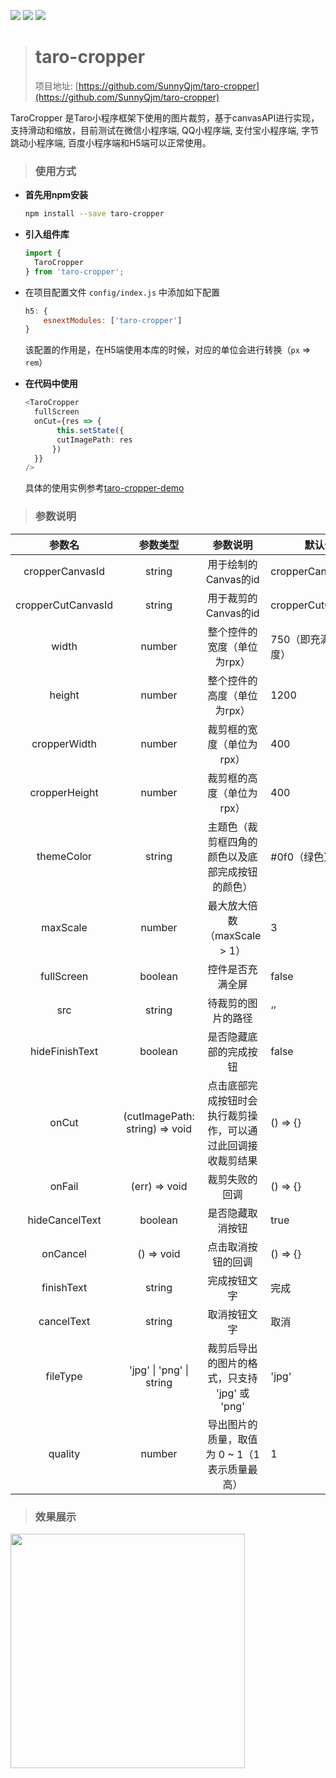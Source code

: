 [![](https://img.shields.io/npm/v/taro-cropper.svg?style=flat-square)](https://www.npmjs.com/package/taro-cropper)
[![](https://img.shields.io/npm/l/taro-cropper.svg?style=flat-square)](https://www.npmjs.com/package/taro-cropper)
[![](https://img.shields.io/npm/dt/taro-cropper.svg?style=flat-square)](https://www.npmjs.com/package/taro-cropper)

> # taro-cropper
>
> 项目地址: [https://github.com/SunnyQjm/taro-cropper](https://github.com/SunnyQjm/taro-cropper)

TaroCropper 是Taro小程序框架下使用的图片裁剪，基于canvasAPI进行实现，支持滑动和缩放，目前测试在微信小程序端, QQ小程序端, 支付宝小程序端, 字节跳动小程序端, 百度小程序端和H5端可以正常使用。

> ### 使用方式

- **首先用npm安装**

  ```bash
  npm install --save taro-cropper
  ```

- **引入组件库**

  ```typescript
  import {
    TaroCropper
  } from 'taro-cropper';
  ```

- 在项目配置文件 `config/index.js` 中添加如下配置

  ```javascript
  h5: {
      esnextModules: ['taro-cropper']
  }
  ```

  该配置的作用是，在H5端使用本库的时候，对应的单位会进行转换（`px` => `rem`）

- **在代码中使用**

  ```typescript
  <TaroCropper
    fullScreen
    onCut={res => {
         this.setState({
         cutImagePath: res
        })
    }}
  />
  ```

  具体的使用实例参考[taro-cropper-demo](<https://github.com/SunnyQjm/taro-cropper/blob/master/src/pages/index/index.tsx>)

> ### 参数说明

|       参数名       |            参数类型            |                           参数说明                           | 默认值                |
| :----------------: | :----------------------------: | :----------------------------------------------------------: | --------------------- |
|  cropperCanvasId   |             string             |                     用于绘制的Canvas的id                     | cropperCanvasId       |
| cropperCutCanvasId |             string             |                     用于裁剪的Canvas的id                     | cropperCutCanvasId    |
|       width        |             number             |                 整个控件的宽度（单位为rpx）                  | 750（即充满屏幕宽度） |
|       height       |             number             |                 整个控件的高度（单位为rpx）                  | 1200                  |
|    cropperWidth    |             number             |                  裁剪框的宽度（单位为rpx）                   | 400                   |
|   cropperHeight    |             number             |                  裁剪框的高度（单位为rpx）                   | 400                   |
|     themeColor     |             string             |       主题色（裁剪框四角的颜色以及底部完成按钮的颜色）       | #0f0（绿色）          |
|      maxScale      |             number             |                 最大放大倍数（maxScale > 1）                 | 3                     |
|     fullScreen     |            boolean             |                       控件是否充满全屏                       | false                 |
|        src         |             string             |                      待裁剪的图片的路径                      | ‘’                    |
|   hideFinishText   |            boolean             |                    是否隐藏底部的完成按钮                    | false                 |
|       onCut        | (cutImagePath: string) => void | 点击底部完成按钮时会执行裁剪操作，可以通过此回调接收裁剪结果 | () => {}              |
|       onFail       |         (err) => void          |                        裁剪失败的回调                        | () => {}              |
|   hideCancelText   |            boolean             |                       是否隐藏取消按钮                       | true                  |
|      onCancel      |           () => void           |                      点击取消按钮的回调                      | () => {}              |
|     finishText     |             string             |                         完成按钮文字                         | 完成                  |
|     cancelText     |             string             |                         取消按钮文字                         | 取消                  |
|      fileType      |    'jpg' \| 'png' \| string    |        裁剪后导出的图片的格式，只支持 'jpg' 或 'png'         | 'jpg'                 |
|      quality       |             number             |        导出图片的质量，取值为 0 ~ 1（1表示质量最高）         | 1                     |

> ### 效果展示

<img src="https://raw.githubusercontent.com/SunnyQjm/taro-cropper/master/document/demo1.png" width="375"/>
